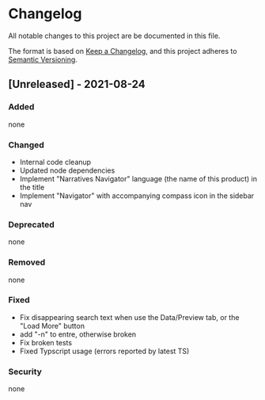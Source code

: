 # Changelog

All notable changes to this project are be documented in this file.

The format is based on [Keep a Changelog](https://keepachangelog.com/en/1.0.0/),
and this project adheres to [Semantic Versioning](https://semver.org/spec/v2.0.0.html).

## [Unreleased] - 2021-08-24

### Added

none

### Changed

- Internal code cleanup
- Updated node dependencies
- Implement "Narratives Navigator" language (the name of this product) in the title
- Implement "Navigator" with accompanying compass icon in the sidebar nav

### Deprecated

none

### Removed

none

### Fixed

- Fix disappearing search text when use the Data/Preview tab, or the "Load More" button 
- add "-n" to entre, otherwise broken
- Fix broken tests
- Fixed Typscript usage (errors reported by latest TS)

### Security

none
